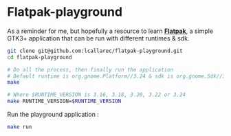# Flatpak-playground

As a reminder for me, but hopefully a resource to learn __[Flatpak](http://flatpak.org/)__, a simple GTK3+ application that can be run with different runtimes & sdk.

```bash
git clone git@github.com:lcallarec/flatpak-playground.git
cd flatpak-playground

# Do all the process, then finally run the application
# Default runtime is org.gnome.Platform//3.24 & sdk is org.gnome.Sdk//3.24
make

# Where $RUNTIME_VERSION is 3.16, 3.18, 3.20, 3.22 or 3.24
make RUNTIME_VERSION=$RUNTIME_VERSION
```

Run the playground application :
```bash
make run
```
